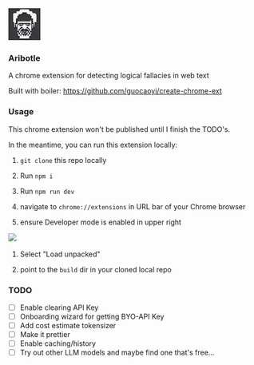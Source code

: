 <img src="https://github.com/clairefro/aribotle/blob/main/src/assets/logo.png?raw=true" width="64" style="margin: 0 auto;"/>

### Aribotle
A chrome extension for detecting logical fallacies in web text


Built with boiler: https://github.com/guocaoyi/create-chrome-ext

### Usage
This chrome extension won't be published until I finish the TODO's.

In the meantime, you can run this extension locally:

1. `git clone` this repo locally

1. Run `npm i`

1. Run `npm run dev`

1. navigate to `chrome://extensions` in URL bar of your Chrome browser

1. ensure Developer mode is enabled in upper right
<img src="https://github.com/guocaoyi/create-chrome-ext/assets/9841162/eb2d9429-3327-48bf-a3ab-b8005cc063d1" width="100px">

1. Select "Load unpacked"

1. point to the `build` dir in your cloned local repo

### TODO
- [ ] Enable clearing API Key
- [ ] Onboarding wizard for getting BYO-API Key
- [ ] Add cost estimate tokensizer
- [ ] Make it prettier
- [ ] Enable caching/history
- [ ] Try out other LLM models and maybe find one that's free...
